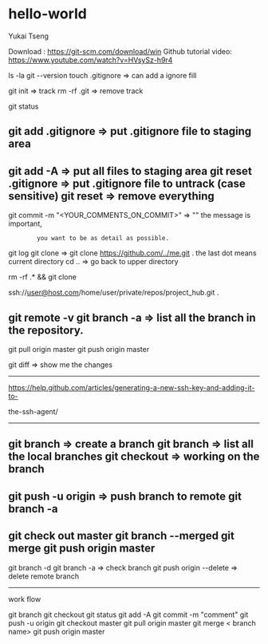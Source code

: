 # hello-world
Yukai Tseng

Download : https://git-scm.com/download/win
Github tutorial video: https://www.youtube.com/watch?v=HVsySz-h9r4

ls -la
git --version
touch .gitignore   =>    can add a ignore fill

git init => track
rm -rf .git  => remove track

git status

git add .gitignore => put .gitignore file to staging area
---------------------------------------------------------------------------
git add -A  => put all files to staging area
git reset .gitignore => put .gitignore file to untrack (case sensitive)
git reset => remove everything
----------------------------------------------------------------------------
git commit -m "<YOUR_COMMENTS_ON_COMMIT>" => "" the message is important, 	

			you want to be as detail as possible.
git log 
git clone <url> <where to clone> => git clone https://github.com/../me.git .
				    the last dot means current directory
cd .. => go back to upper directory

rm -rf .* && git clone 

ssh://user@host.com/home/user/private/repos/project_hub.git .

git remote -v
git branch -a => list all the branch in the repository.
---------------------------------------------------------------------------
git pull origin master
git push origin master

git diff => show me the changes

----------------------
https://help.github.com/articles/generating-a-new-ssh-key-and-adding-it-to-

the-ssh-agent/

---------------
git branch <name> => create a branch
git branch => list all the local branches
git checkout <name> => working on the branch
-----
git push -u origin <name of branch> => push branch to remote
git branch -a
-----------
git check out master
git branch --merged
git merge <name of branch>
git push origin master
-------------
git branch -d <branch name>
git branch -a => check branch
git push origin --delete <branch>  => delete remote branch

-----------
work flow

git branch <branch name>
git checkout <branch name>
git status
git add -A
git commit -m "comment"
git push -u origin <branch name>
git checkout master
git pull origin master
git merge < branch name>
git push origin master


